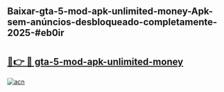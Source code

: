## Baixar-gta-5-mod-apk-unlimited-money-Apk-sem-anúncios-desbloqueado-completamente-2025-#eb0ir

# <h2><a href="https://ainizakaria.my?title=gta-5-mod-apk-unlimited-money&ref=20M">🔗👉 🔴 gta-5-mod-apk-unlimited-money</a></h2>

[![acn](https://github.com/user-attachments/assets/0f9c940e-d8b0-45ae-aac7-cd30a18b3e1c)](https://ainizakaria.my?title=gta-5-mod-apk-unlimited-money&ref=20M)

